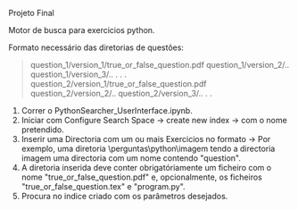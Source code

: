 Projeto Final

Motor de busca para exercicios python.

Formato necessário das diretorias de questôes:
> question_1/version_1/true_or_false_question.pdf
> question_1/version_2/..
> question_1/version_3/..
>                    .
>                   .
>                   .
> question_2/version_1/true_or_false_question.pdf
> question_2/version_2/..
> question_2/version_3/..
>                    .
>                    .

1) Correr o PythonSearcher_UserInterface.ipynb.
2) Iniciar com Configure Search Space -> create new index -> com o nome pretendido.
3) Inserir uma Directoria com um ou mais Exercicios no formato -> Por exemplo, uma diretoria \perguntas\python\imagem tendo a directoria imagem uma directoria com um nome contendo "question".
4) A diretoria inserida deve conter obrigatóriamente um ficheiro com o nome "true_or_false_question.pdf" e, opcionalmente, os ficheiros "true_or_false_question.tex" e "program.py".
5) Procura no indice criado com os parâmetros desejados.
